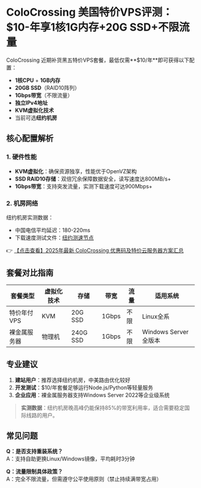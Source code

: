 # ColoCrossing 美国特价VPS评测：$10-年享1核1G内存+20G SSD+不限流量

ColoCrossing 近期补货黑五特价VPS套餐，最低仅需**$10/年**即可获得以下配置：
- **1核CPU** + **1GB内存**
- **20GB SSD**（RAID10阵列）
- **1Gbps带宽**（不限流量）
- **独立IPv4地址**
- **KVM虚拟化技术**
- 当前可选**纽约机房**

## 核心配置解析

### 1. 硬件性能
- **KVM虚拟化**：确保资源独享，性能优于OpenVZ架构
- **SSD RAID10存储**：双倍冗余保障数据安全，读写速度达800MB/s+
- **1Gbps带宽**：支持突发流量，实测下载速度可达900Mbps+

### 2. 机房网络
纽约机房实测数据：
- 中国电信平均延迟：180-220ms
- 下载速度测试文件：[纽约测速节点](http://lg.buf.colocrossing.com/1000MB.test)

👉 [【点击查看】2025年最新 ColoCrossing 优惠码及特价云服务器方案汇总](https://bit.ly/ColoCrossing)

## 套餐对比指南

| 套餐类型       | 虚拟化技术 | 存储   | 带宽   | 流量   | 适用系统               |
|----------------|------------|--------|--------|--------|------------------------|
| 特价年付VPS    | KVM        | 20G SSD| 1Gbps  | 不限   | Linux全系              |
| 裸金属服务器   | 物理机     | 240G SSD| 1Gbps  | 不限   | Windows Server全版本   |

## 专业建议
1. **建站用户**：推荐选择纽约机房，中美路由优化较好
2. **开发测试**：$10/年套餐足够运行Node.js/Python等轻量服务
3. **企业应用**：裸金属服务器支持Windows Server 2022等企业级系统

> **实测数据**：纽约机房晚高峰仍能保持85%的带宽利用率，适合需要稳定国际线路的用户。

## 常见问题
**Q：是否支持重装系统？**  
A：支持自助更换Linux/Windows镜像，平均耗时3分钟

**Q：流量限制具体政策？**  
A：完全不限流量，但需遵守公平使用原则（禁止持续满带宽占用）